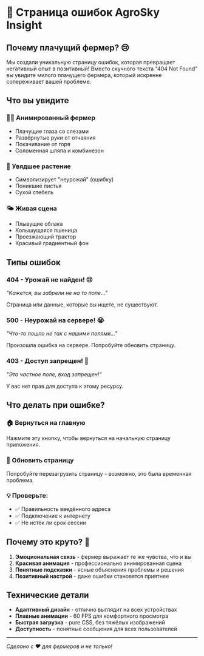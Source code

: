 # 🌾 Страница ошибок AgroSky Insight

## Почему плачущий фермер? 😢

Мы создали уникальную страницу ошибок, которая превращает негативный опыт в позитивный! Вместо скучного текста "404 Not Found" вы увидите милого плачущего фермера, который искренне сопереживает вашей проблеме.

## Что вы увидите

### 🧑‍🌾 Анимированный фермер
- Плачущие глаза со слезами
- Развёрнутые руки от отчаяния
- Покачивание от горя
- Соломенная шляпа и комбинезон

### 🌱 Увядшее растение
- Символизирует "неурожай" (ошибку)
- Поникшие листья
- Сухой стебель

### 🌤️ Живая сцена
- Плывущие облака
- Колышущаяся пшеница
- Проезжающий трактор
- Красивый градиентный фон

## Типы ошибок

### 404 - Урожай не найден! 😢
*"Кажется, вы забрели не на то поле..."*

Страница или данные, которые вы ищете, не существуют.

### 500 - Неурожай на сервере! 😭
*"Что-то пошло не так с нашими полями..."*

Произошла ошибка на сервере. Попробуйте обновить страницу.

### 403 - Доступ запрещен! 🚜
*"Это частное поле, вход запрещен!"*

У вас нет прав для доступа к этому ресурсу.

## Что делать при ошибке?

### 🏠 Вернуться на главную
Нажмите эту кнопку, чтобы вернуться на начальную страницу приложения.

### 🔄 Обновить страницу
Попробуйте перезагрузить страницу - возможно, это была временная проблема.

### 💡 Проверьте:
- ✅ Правильность введённого адреса
- ✅ Подключение к интернету
- ✅ Не истёк ли срок сессии

## Почему это круто? 🎉

1. **Эмоциональная связь** - фермер выражает те же чувства, что и вы
2. **Красивая анимация** - профессионально анимированная сцена
3. **Понятные подсказки** - ясные объяснения проблемы и решения
4. **Позитивный настрой** - даже ошибки становятся приятнее

## Технические детали

- **Адаптивный дизайн** - отлично выглядит на всех устройствах
- **Плавные анимации** - 60 FPS для комфортного просмотра
- **Быстрая загрузка** - pure CSS, без тяжёлых изображений
- **Доступность** - понятные сообщения для всех пользователей

---

*Сделано с ❤️ для фермеров и не только!*

